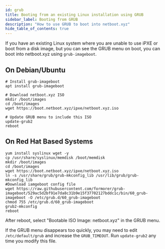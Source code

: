 ```yaml
---
id: grub
title: Booting from an existing Linux installation using GRUB
sidebar_label: Booting from GRUB
description: "How to use GRUB to boot into netboot.xyz"
hide_table_of_contents: true
---
```


If you have an existing Linux system where you are unable to use iPXE or boot from a disk image, but you can see the GRUB menu on boot, you can boot into netboot.xyz using `grub-imageboot`.

## On Debian/Ubuntu

```shell
# Install grub-imageboot
apt install grub-imageboot

# Download netboot.xyz ISO
mkdir /boot/images
cd /boot/images
wget https://boot.netboot.xyz/ipxe/netboot.xyz.iso

# Update GRUB menu to include this ISO
update-grub2
reboot
```

## On Red Hat Based Systems

```shell
yum install syslinux wget -y
cp /usr/share/syslinux/memdisk /boot/memdisk
mkdir /boot/images
cd /boot/images
wget https://boot.netboot.xyz/ipxe/netboot.xyz.iso
ln -s /usr/share/grub/grub-mkconfig_lib /usr/lib/grub/grub-mkconfig_lib
#Download iamgeboot config file
wget https://raw.githubusercontent.com/formorer/grub-imageboot/529ac5d2bf91e7da8c31b9e15f37702127bddc1c/bin/60_grub-imageboot -O /etc/grub.d/60_grub-imageboot
chmod 755 /etc/grub.d/60_grub-imageboot
grub2-mkconfig
reboot
```

After reboot, select "Bootable ISO Image: netboot.xyz" in the GRUB menu.

If the GRUB menu disappears too quickly, you may need to edit `/etc/default/grub` and increase the `GRUB_TIMEOUT`. Run `update-grub2` any time you modify this file.


